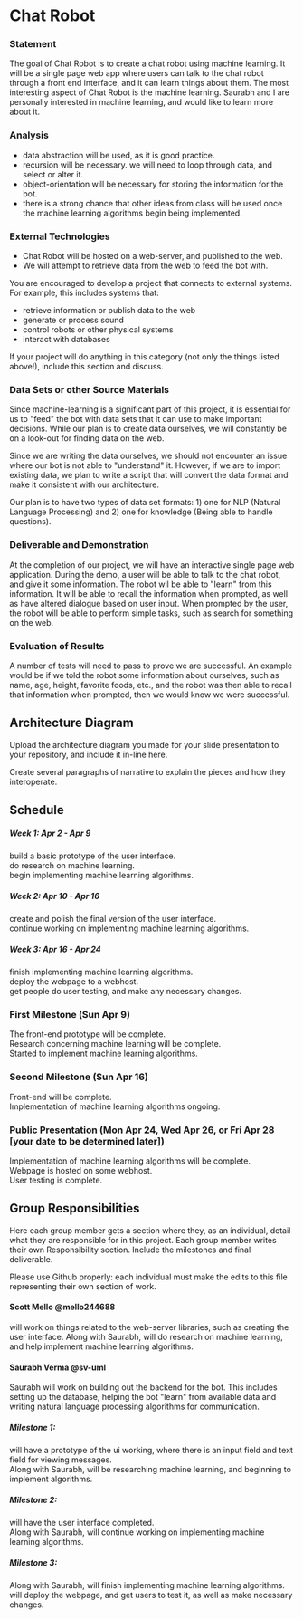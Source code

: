 # Chat Robot

### Statement
The goal of Chat Robot is to create a chat robot using machine learning. It will be a single page web app where users can talk to the chat robot through a front end interface, and it can learn things about them. The most interesting aspect of Chat Robot is the machine learning. Saurabh and I are personally interested in machine learning, and would like to learn more about it.

### Analysis
- data abstraction will be used, as it is good practice.
- recursion will be necessary. we will need to loop through data, and select or alter it.
- object-orientation will be necessary for storing the information for the bot.
- there is a strong chance that other ideas from class will be used once the machine learning algorithms begin being implemented.

### External Technologies
- Chat Robot will be hosted on a web-server, and published to the web.  
- We will attempt to retrieve data from the web to feed the bot with.

You are encouraged to develop a project that connects to external systems. For example, this includes systems that:

- retrieve information or publish data to the web
- generate or process sound
- control robots or other physical systems
- interact with databases

If your project will do anything in this category (not only the things listed above!), include this section and discuss.

### Data Sets or other Source Materials
Since machine-learning is a significant part of this project, it is essential for us to "feed" the bot with data sets that it can use to make important decisions. While our plan is to create data ourselves, we will constantly be on a look-out for finding data on the web.

Since we are writing the data ourselves, we should not encounter an issue where our bot is not able to "understand" it. However, if we are to import existing data, we plan to write a script that will convert the data format and make it consistent with our architecture.

Our plan is to have two types of data set formats: 1) one for NLP (Natural Language Processing) and 2) one for knowledge (Being able to handle questions).

### Deliverable and Demonstration
At the completion of our project, we will have an interactive single page web application. During the demo, a user will be able to talk
to the chat robot, and give it some information. The robot wil be able to "learn" from this information. It will be able to recall the information when prompted, as well as have altered dialogue based on user input. When prompted by the user, the robot will be able to perform simple tasks, such as search for something on the web.

### Evaluation of Results
A number of tests will need to pass to prove we are successful. An example would be if we told the robot some information about 
ourselves, such as name, age, height, favorite foods, etc., and the robot was then able to recall that information when prompted, then
we would know we were successful.

## Architecture Diagram
Upload the architecture diagram you made for your slide presentation to your repository, and include it in-line here.

Create several paragraphs of narrative to explain the pieces and how they interoperate.

## Schedule
##### Week 1: Apr 2 - Apr 9
build a basic prototype of the user interface.  
do research on machine learning.  
begin implementing machine learning algorithms.  
##### Week 2: Apr 10 - Apr 16
create and polish the final version of the user interface.  
continue working on implementing machine learning algorithms.  
##### Week 3: Apr 16 - Apr 24
finish implementing machine learning algorithms.  
deploy the webpage to a webhost.  
get people do user testing, and make any necessary changes.  


### First Milestone (Sun Apr 9)
The front-end prototype will be complete.  
Research concerning machine learning will be complete.  
Started to implement machine learning algorithms.  

### Second Milestone (Sun Apr 16)
Front-end will be complete.  
Implementation of machine learning algorithms ongoing.  

### Public Presentation (Mon Apr 24, Wed Apr 26, or Fri Apr 28 [your date to be determined later])
Implementation of machine learning algorithms will be complete.  
Webpage is hosted on some webhost.  
User testing is complete.

## Group Responsibilities
Here each group member gets a section where they, as an individual, detail what they are responsible for in this project. Each group member writes their own Responsibility section. Include the milestones and final deliverable.

Please use Github properly: each individual must make the edits to this file representing their own section of work.

#### Scott Mello @mello244688
will work on things related to the web-server libraries, such as creating the user interface. Along with Saurabh, will do research on
machine learning, and help implement machine learning algorithms.

#### Saurabh Verma @sv-uml
Saurabh will work on building out the backend for the bot. This includes setting up the database, helping the bot "learn" from available data and writing natural language processing algorithms for communication.


##### Milestone 1:
will have a prototype of the ui working, where there is an input field and text field for viewing messages.  
Along with Saurabh, will be researching machine learning, and beginning to implement algorithms.  
##### Milestone 2:
will have the user interface completed.  
Along with Saurabh, will continue working on implementing machine learning algorithms.  
##### Milestone 3:
Along with Saurabh, will finish implementing machine learning algorithms.  
will deploy the webpage, and get users to test it, as well as make necessary changes.
